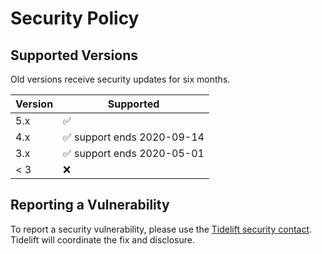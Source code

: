 # Security Policy

## Supported Versions

Old versions receive security updates for six months.

| Version | Supported                                  |
| ------- | ------------------------------------------ |
| 5.x     | :white_check_mark:                         |
| 4.x     | :white_check_mark: support ends 2020-09-14 |
| 3.x     | :white_check_mark: support ends 2020-05-01 |
| < 3     | :x:                                        |

## Reporting a Vulnerability

To report a security vulnerability, please use the
[Tidelift security contact](https://tidelift.com/security).
Tidelift will coordinate the fix and disclosure.
